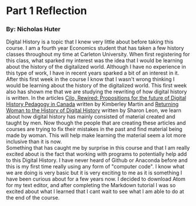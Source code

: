 # Part 1 Reflection

### By: Nicholas Huter

Digital History is a topic that I knew very little about before taking this course. I am a fourth year Economics student that has taken a few history classes throughout my time at Carleton University. When first registering for this class, what sparked my interest was the idea that I would be learning about the history of the digitalized world. Although I have no experience in this type of work, I have in recent years sparked a bit of an interest in it. After this first week in the course I know that I wasn't wrong thinking I would be learning about the history of the digitalized world. This first week also has shown me that we are studying the rewriting of how digital history is written. In the articles [Cilo, Rewired: Propositions for the future of Digital History Pedagogy in Canada](https://craftingdh.netlify.app/data/martin_project_muse_777494.pdf) written by Kimberley Martin and [Returning Woman to the History of Digital History](http://www.6floors.org/bracket/2016/03/07/returning-women-to-the-history-of-digital-history/) written by Sharon Leon, we learn about how digital history has mainly consisted of material created and taught by men. Now though the people that are creating these articles and courses are trying to fix their mistakes in the past and find material being made by woman. This will help make learning the material seem a lot more inclusive than it is now.  
Something that has caught me by surprise in this course and that I am really excited about is the fact that working with programs to potentially help add to this Digital History. I have never heard of Github or Anaconda before and this is my first time really using any form of "computer code". I know what we are doing is very basic but it is very exciting to me as it is something I have been curious about for a few years now. I decided to download Atom for my text editor, and after completing the Markdown tutorial I was so excited about what I learned that I cant wait to see what I am able to do at the end of the course.
